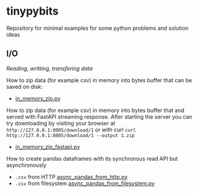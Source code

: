 # tinypybits
Repository for minimal examples for some python problems and solution ideas

## I/O
_Reading, writting, transfering data_

How to zip data (for example csv) in memory into bytes buffer that can be saved on disk:
- [in_memory_zip.py](/io/in_memory_zip.py)

How to zip data (for example csv) in memory into bytes buffer that and served with FastAPI streaming response. After starting the server you can try downloading by visiting your browser at `http://127.0.0.1:8005/download/1` or with curl `curl http://127.0.0.1:8005/download/1 --output 1.zip`
- [in_memory_zip_fastapi.py](/io/in_memory_zip_fastapi.py)

How to create pandas dataframes with its synchronous read API but asynchronously
- `.csv` from HTTP [async_pandas_from_http.py](/io/async_pandas_from_http.py)
- `.csv` from filesystem [async_pandas_from_filesystem.py](/io/async_pandas_from_filesystem.py)